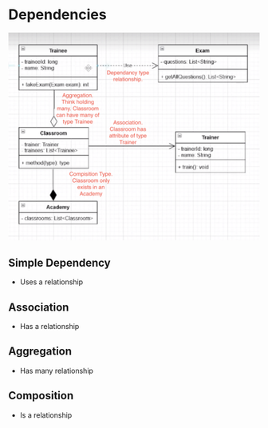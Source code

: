 # Dependencies
![Alt text](MicrosoftTeams-image.png)
## Simple Dependency
- Uses a relationship
## Association
- Has a relationship
## Aggregation
- Has many relationship
## Composition
- Is a relationship